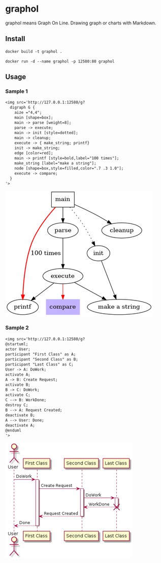 
# graphol

graphol means Graph On Line. Drawing graph or charts with Markdown.

## Install

`docker build -t graphol .`

`docker run -d --name graphol -p 12580:80 graphol`

## Usage

### Sample 1
```
<img src='http://127.0.0.1:12580/g?
  digraph G {
    aize ="4,4";
    main [shape=box];
    main -> parse [weight=8];
    parse -> execute;
    main -> init [style=dotted];
    main -> cleanup;
    execute -> { make_string; printf}
    init -> make_string;
    edge [color=red];
    main -> printf [style=bold,label="100 times"];
    make_string [label="make a string"];
    node [shape=box,style=filled,color=".7 .3 1.0"];
    execute -> compare;
  }
'>
```
![sample1](./doc/sample1.png)

### Sample 2
```
<img src='http://127.0.0.1:12580/g?
@startuml;
actor User;
participant "First Class" as A;
participant "Second Class" as B;
participant "Last Class" as C;
User -> A: DoWork;
activate A;
A -> B: Create Request;
activate B;
B -> C: DoWork;
activate C;
C --> B: WorkDone;
destroy C;
B --> A: Request Created;
deactivate B;
A --> User: Done;
deactivate A;
@enduml
'>
```
![sample2](./doc/sample2.png)

